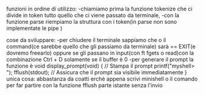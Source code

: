 funzioni in ordine di utilizzo:
-chiamiamo prima la funzione tokenize che ci divide in token tutto quello che ci viene passato da terminale,
-con la funzione parse riempiamo la struttura con i token(in parse non sono implementate le pipe
)


cose da sviluppare:
-per chiudere il terminale sappiamo che o il command(ce sarebbe quello che gli passiamo da terminale) sarà == EXIT(e dovremo freearlo) oppure se gli passano in input(con ft fgets o read)con la combinazione Ctrl + D solamente se il buffer è 0
-per generare il prompt la funzione è
void display_prompt(void)
{
    // Stampa il prompt
    printf("myshell> ");
    fflush(stdout); // Assicura che il prompt sia visibile immediatamente
}
unica cosa: abbastanza da coatti erchè appena scrivi minishell o il comando per far partire con la funzione fflush parte istante senza l'invio


